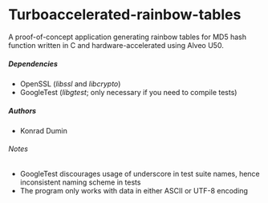 # Turboaccelerated-rainbow-tables

A proof-of-concept application generating rainbow tables for MD5 hash function written in C and hardware-accelerated using Alveo U50.

##### Dependencies
- OpenSSL (*libssl* and *libcrypto*)
- GoogleTest (*libgtest*; only necessary if you need to compile tests)

##### Authors
- Konrad Dumin

###### Notes
- GoogleTest discourages usage of underscore in test suite names, hence inconsistent naming scheme in tests
- The program only works with data in either ASCII or UTF-8 encoding
